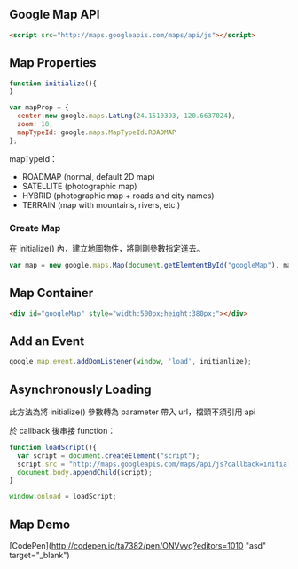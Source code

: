 ## Google Map API
```html
<script src="http://maps.googleapis.com/maps/api/js"></script>
```

## Map Properties
```javascript
function initialize(){
}
```
```javascript
var mapProp = {
  center:new google.maps.LatLng(24.1510393, 120.6637024),
  zoom: 18,
  mapTypeId: google.maps.MapTypeId.ROADMAP
};
```
mapTypeId：
  + ROADMAP (normal, default 2D map)
  + SATELLITE (photographic map)
  + HYBRID (photographic map + roads and city names)
  + TERRAIN (map with mountains, rivers, etc.)


### Create Map
在 initialize() 內，建立地圖物件，將剛剛參數指定進去。
```javascript
var map = new google.maps.Map(document.getElemtentById("googleMap"), mapProp );
```

 
  
## Map Container
```html
<div id="googleMap" style="width:500px;height:380px;"></div>
```

## Add an Event
```javascript
google.map.event.addDomListener(window, 'load', initianlize);
```

## Asynchronously Loading
此方法為將 initialize() 參數轉為 parameter 帶入 url，檔頭不須引用 api


於 callback 後串接 function：
```javascript
function loadScript(){
  var script = document.createElement("script");
  script.src = "http://maps.googleapis.com/maps/api/js?callback=initialize";
  document.body.appendChild(script);
}

window.onload = loadScript;
```

## Map Demo
[CodePen](http://codepen.io/ta7382/pen/ONVvyq?editors=1010 "asd"  target="_blank")

